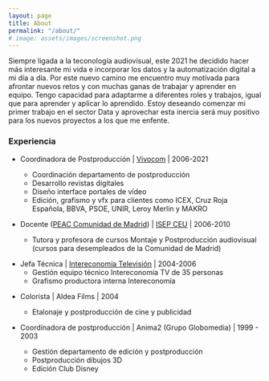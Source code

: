 ```yaml
---
layout: page
title: About
permalink: "/about/"
# image: assets/images/screenshot.png
---
```


Siempre ligada a la teconología audiovisual, este 2021 he decidido hacer más interesante mi vida e incorporar los datos y la automatización digital a mi día a día. Por este nuevo camino me encuentro muy motivada para afrontar nuevos retos y con muchas ganas de trabajar y aprender en equipo. Tengo capacidad para adaptarme a diferentes roles y trabajos, igual que para aprender y aplicar lo aprendido. Estoy deseando comenzar mi primer trabajo en el sector Data y aprovechar esta inercia será muy positivo para los nuevos proyectos a los que me enfente.

### Experiencia

- Coordinadora de Postproducción \| [Vivocom](https://vivocom.eu/) \| 2006-2021
    - Coordinación departamento de postproducción
    - Desarrollo revistas digitales
    - Diseño interface portales de vídeo
    - Edición, grafismo y vfx para clientes como ICEX, Cruz Roja Española, BBVA, PSOE, UNIR, Leroy Merlin y MAKRO
 

- Docente ([PEAC Comunidad de Madrid](https://www.comunidad.madrid/servicios/empleo/acreditacion-competencias-profesionales)) \| [ISEP CEU](https://www.isepceu.es/) \| 2006-2010
    - Tutora y profesora de cursos Montaje y Postproducción audiovisual (cursos para desempleados de la Comunidad de Madrid)
 

* Jefa Técnica \| [Intereconomía Televisión](https://eltorotv.com/) \| 2004-2006
    - Gestión equipo técnico Intereconomía TV de 35 personas
    - Grafismo productora interna Intereconomía

- Colorista \| Aldea Films \| 2004
    - Etalonaje y postproducción de cine y publicidad


- Coordinadora de postproducción \| Anima2 (Grupo Globomedia) \| 1999 - 2003
    - Gestión departamento de edición y postproducción
    - Postproducción dibujos 3D
    - Edición Club Disney



